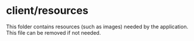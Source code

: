 # client/resources

This folder contains resources (such as images) needed by the application. This file can
be removed if not needed.
